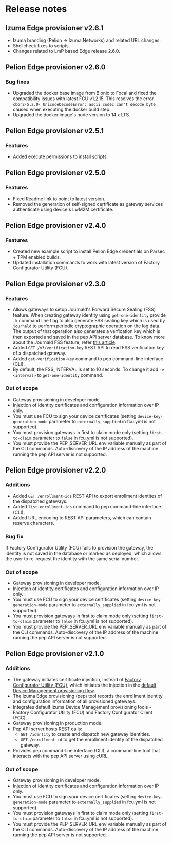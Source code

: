 # Release notes

## Izuma Edge provisioner v2.6.1

- Izuma branding (Pelion -> Izuma Networks) and related URL changes.
- Shellcheck fixes to scripts.
- Changes related to LmP based Edge release 2.6.0.

## Pelion Edge provisioner v2.6.0

### Bug fixes
- Upgraded the docker base image from Bionic to Focal and fixed the compatibility issues with latest FCU v1.2.15. This resolves the error `cbor2-5.2.0- UnicodeDecodeError: ascii codec can't decode byte` caused when executing the docker build step.
- Upgraded the docker image's node version to 14.x LTS.

## Pelion Edge provisioner v2.5.1

### Features
- Added execute permissions to install scripts.

## Pelion Edge provisioner v2.5.0

### Features
- Fixed Readme link to point to latest version.
- Removed the generation of self-signed certificate as gateway services authenticate using device's LwM2M certificate.

## Pelion Edge provisioner v2.4.0

### Features
- Created new example script to install Pelion Edge credentials on Parsec + TPM enabled builds.
- Updated installation commands to work with latest version of Factory Configurator Utility (FCU).

## Pelion Edge provisioner v2.3.0

### Features
- Allows gateways to setup Journald's Forward Secure Sealing (FSS) feature. When creating gateway identity using `get-one-identity` provide `-k` command line flag to also generate FSS sealing key which is used by `journald` to perform periodic cryptographic operation on the log data. The output of that operation also generates a verfication key which is then exported and saved in the pep API server database. To know more about the Journald FSS feature, refer [this article](https://lwn.net/Articles/512895/).
- Added `GET /v3/verification-key` REST API to read FSS verification key of a dispatched gateway.
- Added `get-verification-key` command to pep command-line interface (CLI).
- By default, the FSS_INTERVAL is set to 10 seconds. To change it add `-e <interval>` to `get-one-identity` command.

### Out of scope
- Gateway provisioning in developer mode.
- Injection of identity certificates and configuration information over IP only.
- You must use FCU to sign your device certificates (setting `device-key-generation-mode` parameter to `externally_supplied` in fcu.yml is not supported).
- You must provision gateways in first to claim mode only (setting `first-to-claim` parameter to `false` in fcu.yml is not supported).
- You must provide the PEP_SERVER_URL env variable manually as part of the CLI commands. Auto-discovery of the IP address of the machine running the pep API server is not supported.

## Pelion Edge provisioner v2.2.0

### Additions
- Added `GET /enrollment-ids` REST API to export enrollment identites of the dispatched gateways.
- Added `list-enrollment-ids` command to pep command-line interface (CLI).
- Added URL encoding to REST API parameters, which can contain reserve characters.

### Bug fix
If Factory Configurator Utility (FCU) fails to provision the gateway, the identity is not saved in the database or marked as deployed, which allows the user to re-request the identity with the same serial number.

### Out of scope
- Gateway provisioning in developer mode.
- Injection of identity certificates and configuration information over IP only.
- You must use FCU to sign your device certificates (setting `device-key-generation-mode` parameter to `externally_supplied` in fcu.yml is not supported).
- You must provision gateways in first to claim mode only (setting `first-to-claim` parameter to `false` in fcu.yml is not supported).
- You must provide the PEP_SERVER_URL env variable manually as part of the CLI commands. Auto-discovery of the IP address of the machine running the pep API server is not supported.

## Pelion Edge provisioner v2.1.0

### Additions
- The gateway initiates certificate injection, instead of [Factory Configurator Utility (FCU)](https://developer.izumanetworks.com/docs/device-management/current/provisioning-process/index.html), which initiates the injection in the [default Device Management provisioning flow](https://developer.izumanetworks.com/docs/device-management/current/provisioning-process/index.html).
- The Izuma Edge provisioning (pep) tool records the enrollment identity and configuration information of all provisioned gateways.
- Integrates default Izuma Device Management provisioning tools - Factory Configurator Utility (FCU) and Factory Configurator Client (FCC).
- Gateway provisioning in production mode.
- Pep API server hosts REST calls:
	- `GET /identity` to create and dispatch new gateway identities.
	- `GET /enrollment-id` to get the enrollment identity of the dispatched gateway.
- Provides pep command-line interface (CLI), a command-line tool that interacts with the pep API server using cURL.

### Out of scope
- Gateway provisioning in developer mode.
- Injection of identity certificates and configuration information over IP only.
- You must use FCU to sign your device certificates (setting `device-key-generation-mode` parameter to `externally_supplied` in fcu.yml is not supported).
- You must provision gateways in first to claim mode only (setting `first-to-claim` parameter to `false` in fcu.yml is not supported).
- You must provide the PEP_SERVER_URL env variable manually as part of the CLI commands. Auto-discovery of the IP address of the machine running the pep API server is not supported.
